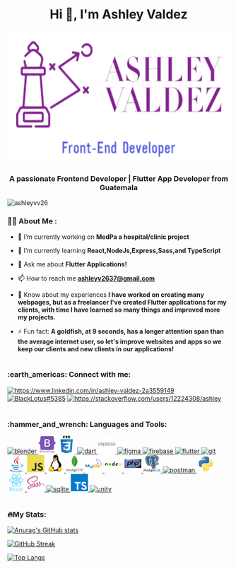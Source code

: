 <!--
**Ashleyvv26/Ashleyvv26** is a ✨ _special_ ✨ repository because its `README.md` (this file) appears on your GitHub profile.

Here are some ideas to get you started:

- 🔭 I’m currently working on ...
- 🌱 I’m currently learning ...
- 👯 I’m looking to collaborate on ...
- 🤔 I’m looking for help with ...
- 💬 Ask me about ...
- 📫 How to reach me: ...
- 😄 Pronouns: ...
- ⚡ Fun fact: ...
 👯 I’m looking to collaborate on [.](.)

- 🤝 I’m looking for help with [,](.)

- 👨‍💻 All of my projects are available at [.](.)

- 📝 I regularly write articles on [.](.)
-->
<h1 align="center">Hi 👋, I'm Ashley Valdez</h1>

<p align="center">
  <img 
    width="600"
    height="300"
    src="https://github.com/Ashleyvv26/Ashleyvv26/blob/main/AshleyLogo.png"
  >
</p>

<h3 align="center">A passionate Frontend Developer | Flutter App Developer from Guatemala</h3>


<p align="left"> <img src="https://komarev.com/ghpvc/?username=ashleyvv26&label=Profile%20views&color=0e75b6&style=flat" alt="ashleyvv26" /> </p>


### :woman_technologist: About Me :

- 🔭 I’m currently working on **MedPa a hospital/clinic project**

- 🌱 I’m currently learning **React,NodeJs,Express,Sass,and TypeScript**

- 💬 Ask me about **Flutter Applications!**

- 📫 How to reach me **ashleyv2637@gmail.com**

- 📄 Know about my experiences **I have worked on creating many webpages, but as a freelancer I've created Flutter applications for my clients, with time I have learned so many things and improved more my projects.**

- ⚡ Fun fact: **A goldfish, at 9 seconds, has a longer attention span than the average internet user, so let's improve websites and apps so we keep our clients and new clients in our applications!**

<h1></h1>
<h3 align="left">:earth_americas: Connect with me:</h3>
<p align="left">
<a href="https://www.linkedin.com/in/ashley-valdez-2a3559149" target="blank"><img align="center" src="https://raw.githubusercontent.com/rahuldkjain/github-profile-readme-generator/master/src/images/icons/Social/linked-in-alt.svg" alt="https://www.linkedin.com/in/ashley-valdez-2a3559149" height="30" width="40" /></a>
<a href="https://discordapp.com/users/335319197087170561/" target="blank"><img align="center" src="https://raw.githubusercontent.com/rahuldkjain/github-profile-readme-generator/master/src/images/icons/Social/discord.svg" alt="BlackLotus#5385" height="30" width="40" /></a>
<a href="https://stackoverflow.com/users/https://stackoverflow.com/users/12224308/ashley" target="blank"><img align="center" src="https://raw.githubusercontent.com/rahuldkjain/github-profile-readme-generator/master/src/images/icons/Social/stack-overflow.svg" alt="https://stackoverflow.com/users/12224308/ashley" height="30" width="40" /></a>
</p>
<h1></h1>
<h3 align="left">:hammer_and_wrench: Languages and Tools:</h3>
<p align="left"> <a href="https://www.blender.org/" target="_blank" rel="noreferrer"> <img src="https://download.blender.org/branding/community/blender_community_badge_white.svg" alt="blender" width="40" height="40"/> </a> <a href="https://getbootstrap.com" target="_blank" rel="noreferrer"> <img src="https://raw.githubusercontent.com/devicons/devicon/master/icons/bootstrap/bootstrap-plain-wordmark.svg" alt="bootstrap" width="40" height="40"/> </a> <a href="https://www.w3schools.com/css/" target="_blank" rel="noreferrer"> <img src="https://raw.githubusercontent.com/devicons/devicon/master/icons/css3/css3-original-wordmark.svg" alt="css3" width="40" height="40"/> </a> <a href="https://dart.dev" target="_blank" rel="noreferrer"> <img src="https://www.vectorlogo.zone/logos/dartlang/dartlang-icon.svg" alt="dart" width="40" height="40"/> </a> <a href="https://expressjs.com" target="_blank" rel="noreferrer"> <img src="https://raw.githubusercontent.com/devicons/devicon/master/icons/express/express-original-wordmark.svg" alt="express" width="40" height="40"/> </a> <a href="https://www.figma.com/" target="_blank" rel="noreferrer"> <img src="https://www.vectorlogo.zone/logos/figma/figma-icon.svg" alt="figma" width="40" height="40"/> </a> <a href="https://firebase.google.com/" target="_blank" rel="noreferrer"> <img src="https://www.vectorlogo.zone/logos/firebase/firebase-icon.svg" alt="firebase" width="40" height="40"/> </a> <a href="https://flutter.dev" target="_blank" rel="noreferrer"> <img src="https://www.vectorlogo.zone/logos/flutterio/flutterio-icon.svg" alt="flutter" width="40" height="40"/> </a> <a href="https://git-scm.com/" target="_blank" rel="noreferrer"> <img src="https://www.vectorlogo.zone/logos/git-scm/git-scm-icon.svg" alt="git" width="40" height="40"/> </a> <a href="https://www.java.com" target="_blank" rel="noreferrer"> <img src="https://raw.githubusercontent.com/devicons/devicon/master/icons/java/java-original.svg" alt="java" width="40" height="40"/> </a> <a href="https://developer.mozilla.org/en-US/docs/Web/JavaScript" target="_blank" rel="noreferrer"> <img src="https://raw.githubusercontent.com/devicons/devicon/master/icons/javascript/javascript-original.svg" alt="javascript" width="40" height="40"/> </a> <a href="https://www.linux.org/" target="_blank" rel="noreferrer"> <img src="https://raw.githubusercontent.com/devicons/devicon/master/icons/linux/linux-original.svg" alt="linux" width="40" height="40"/> </a> <a href="https://www.mongodb.com/" target="_blank" rel="noreferrer"> <img src="https://raw.githubusercontent.com/devicons/devicon/master/icons/mongodb/mongodb-original-wordmark.svg" alt="mongodb" width="40" height="40"/> </a> <a href="https://www.mysql.com/" target="_blank" rel="noreferrer"> <img src="https://raw.githubusercontent.com/devicons/devicon/master/icons/mysql/mysql-original-wordmark.svg" alt="mysql" width="40" height="40"/> </a> <a href="https://nodejs.org" target="_blank" rel="noreferrer"> <img src="https://raw.githubusercontent.com/devicons/devicon/master/icons/nodejs/nodejs-original-wordmark.svg" alt="nodejs" width="40" height="40"/> </a> <a href="https://www.php.net" target="_blank" rel="noreferrer"> <img src="https://raw.githubusercontent.com/devicons/devicon/master/icons/php/php-original.svg" alt="php" width="40" height="40"/> </a> <a href="https://www.postgresql.org" target="_blank" rel="noreferrer"> <img src="https://raw.githubusercontent.com/devicons/devicon/master/icons/postgresql/postgresql-original-wordmark.svg" alt="postgresql" width="40" height="40"/> </a> <a href="https://postman.com" target="_blank" rel="noreferrer"> <img src="https://www.vectorlogo.zone/logos/getpostman/getpostman-icon.svg" alt="postman" width="40" height="40"/> </a> <a href="https://www.python.org" target="_blank" rel="noreferrer"> <img src="https://raw.githubusercontent.com/devicons/devicon/master/icons/python/python-original.svg" alt="python" width="40" height="40"/> </a> <a href="https://reactjs.org/" target="_blank" rel="noreferrer"> <img src="https://raw.githubusercontent.com/devicons/devicon/master/icons/react/react-original-wordmark.svg" alt="react" width="40" height="40"/> </a> <a href="https://sass-lang.com" target="_blank" rel="noreferrer"> <img src="https://raw.githubusercontent.com/devicons/devicon/master/icons/sass/sass-original.svg" alt="sass" width="40" height="40"/> </a> <a href="https://www.sqlite.org/" target="_blank" rel="noreferrer"> <img src="https://www.vectorlogo.zone/logos/sqlite/sqlite-icon.svg" alt="sqlite" width="40" height="40"/> </a> <a href="https://www.typescriptlang.org/" target="_blank" rel="noreferrer"> <img src="https://raw.githubusercontent.com/devicons/devicon/master/icons/typescript/typescript-original.svg" alt="typescript" width="40" height="40"/> </a> <a href="https://unity.com/" target="_blank" rel="noreferrer"> <img src="https://www.vectorlogo.zone/logos/unity3d/unity3d-icon.svg" alt="unity" width="40" height="40"/> </a> </p>

<h1></h1>
<h3 align="left">🔥My Stats:</h3>

[![Anurag's GitHub stats](https://github-readme-stats.vercel.app/api/?username=ashleyvv26&show_icons=true&theme=dracula)](https://github.com/anuraghazra/github-readme-stats)

[![GitHub Streak](http://github-readme-streak-stats.herokuapp.com?user=Ashleyvv26&theme=dracula&hide_border=true&date_format=M%20j%5B%2C%20Y%5D&fire=FF9600)](https://git.io/streak-stats)

[![Top Langs](https://github-readme-stats.vercel.app/api/top-langs/?username=Ashleyvv26&theme=dracula&hide_border=true&date_format=M%20j%5B%2C%20Y%5D&fire=FF9600)](https://github.com/anuraghazra/github-readme-stats)
